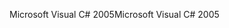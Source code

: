 <span data-ttu-id="c1b3a-101">Microsoft Visual C# 2005</span><span class="sxs-lookup"><span data-stu-id="c1b3a-101">Microsoft Visual C# 2005</span></span>